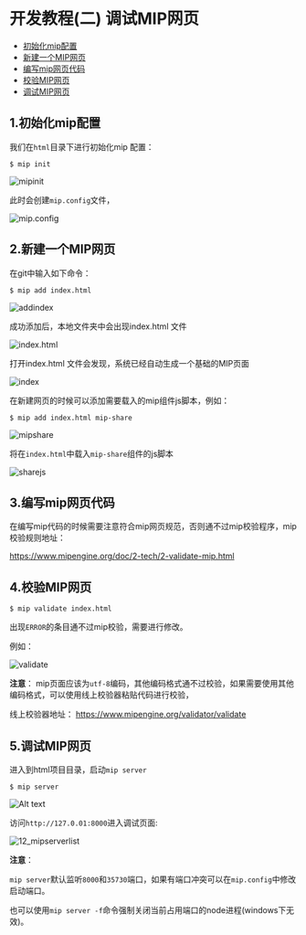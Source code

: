 # 开发教程(二)  调试MIP网页

- [初始化mip配置](#no1)    
- [新建一个MIP网页](#no2)    
- [编写mip网页代码](#no3)    
- [校验MIP网页](#no4)    
- [调试MIP网页](#no5)  

<div id="no1">   </div>

## 1.初始化mip配置  

我们在`html`目录下进行初始化mip 配置：  

```
$ mip init
```

![mipinit](https://github.com/mipengine/mip-blog/blob/master/img/12_mipinit.jpg)  

此时会创建`mip.config`文件，  

![mip.config](https://github.com/mipengine/mip-blog/blob/master/img/12_mipconfig.jpg)

<div id="no2">   </div>  

## 2.新建一个MIP网页

在git中输入如下命令：
```
$ mip add index.html
```
![addindex](https://github.com/mipengine/mip-blog/blob/master/img/12_addindex.jpg)

成功添加后，本地文件夹中会出现index.html 文件

![index.html](https://github.com/mipengine/mip-blog/blob/master/img/12_indexhtml.jpg)  

打开index.html 文件会发现，系统已经自动生成一个基础的MIP页面  

![index](https://github.com/mipengine/mip-blog/blob/master/img/12_index.jpg)  

在新建网页的时候可以添加需要载入的mip组件js脚本，例如：

```
$ mip add index.html mip-share
```

![mipshare](https://github.com/mipengine/mip-blog/blob/master/img/12_mipshare.jpg)     

将在`index.html`中载入`mip-share`组件的js脚本 


![sharejs](https://github.com/mipengine/mip-blog/blob/master/img/12_sharejs.jpg)       

<div id="no3">   </div>  

## 3.编写mip网页代码

在编写mip代码的时候需要注意符合mip网页规范，否则通不过mip校验程序，mip校验规则地址：

https://www.mipengine.org/doc/2-tech/2-validate-mip.html

<div id="no4">   </div>

## 4.校验MIP网页 

```
$ mip validate index.html
```

出现`ERROR`的条目通不过mip校验，需要进行修改。

例如：

![validate](https://github.com/mipengine/mip-blog/blob/master/img/12_validate.jpg)  


**注意**： 
mip页面应该为`utf-8`编码，其他编码格式通不过校验，如果需要使用其他编码格式，可以使用线上校验器粘贴代码进行校验，  

线上校验器地址：
https://www.mipengine.org/validator/validate  

<div id="no5">   </div>  

## 5.调试MIP网页

进入到html项目目录，启动`mip server`

```
$ mip server
```
![Alt text](https://github.com/mipengine/mip-blog/blob/master/img/12_mipserver.jpg) 

访问`http://127.0.01:8000`进入调试页面:  

![12_mipserverlist](https://github.com/mipengine/mip-blog/blob/master/img/12_mipserverlist.jpg)  

**注意**：  

`mip server`默认监听`8000`和`35730`端口，如果有端口冲突可以在`mip.config`中修改启动端口。  
 
也可以使用`mip server -f`命令强制关闭当前占用端口的node进程(windows下无效)。  
 




